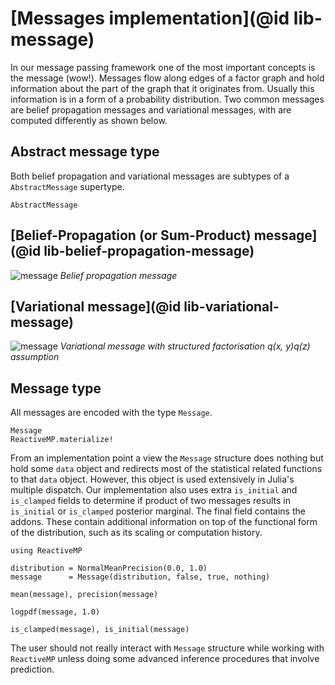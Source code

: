 
# [Messages implementation](@id lib-message)

In our message passing framework one of the most important concepts is the message (wow!).
Messages flow along edges of a factor graph and hold information about the part of the graph that it originates from.
Usually this information is in a form of a probability distribution.
Two common messages are belief propagation messages and variational messages, with are computed differently as shown below.

## Abstract message type

Both belief propagation and variational messages are subtypes of a `AbstractMessage` supertype.

```@docs
AbstractMessage
```

## [Belief-Propagation (or Sum-Product) message](@id lib-belief-propagation-message)

![message](../assets/img/bp-message.svg)
*Belief propagation message*

## [Variational message](@id lib-variational-message)

![message](../assets/img/vmp-message.svg)
*Variational message with structured factorisation q(x, y)q(z) assumption*

## Message type

All messages are encoded with the type `Message`. 

```@docs
Message
ReactiveMP.materialize!
```

From an implementation point a view the `Message` structure does nothing but hold some `data` object and redirects most of the statistical related functions to that `data` object. 
However, this object is used extensively in Julia's multiple dispatch. 
Our implementation also uses extra `is_initial` and `is_clamped` fields to determine if product of two messages results in `is_initial` or `is_clamped` posterior marginal.
The final field contains the addons. These contain additional information on top of the functional form of the distribution, such as its scaling or computation history.

```@setup bp-message
using ReactiveMP
```

```@example bp-message
distribution = NormalMeanPrecision(0.0, 1.0)
message      = Message(distribution, false, true, nothing)
```

```@example bp-message
mean(message), precision(message)
```

```@example bp-message
logpdf(message, 1.0)
```

```@example bp-message
is_clamped(message), is_initial(message)
```

The user should not really interact with `Message` structure while working with `ReactiveMP` unless doing some advanced inference procedures that involve prediction.

